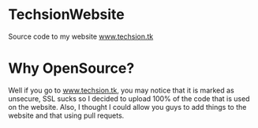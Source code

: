 # TechsionWebsite
Source code to my website www.techsion.tk

# Why OpenSource?

Well if you go to www.techsion.tk, you may notice that it is marked as unsecure, SSL sucks so I decided to upload 100% of the code that is used on the website.
Also, I thought I could allow you guys to add things to the website and that using pull requets.
